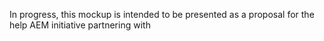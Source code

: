 In progress, this mockup is intended to be presented as a proposal for the help AEM initiative partnering with 